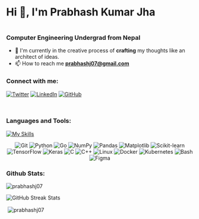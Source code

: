 # Hi 👋, I'm Prabhash Kumar Jha
<img src="https://komarev.com/ghpvc/?username=prabhashj07&style=flat-square&color=blue" alt=""/>

### Computer Engineering Undergrad from Nepal

- 🌱 I'm currently in the creative process of **crafting** my thoughts like an architect of ideas.
- 📫 How to reach me **[prabhashj07@gmail.com](mailto:prabhashj07@gmail.com)**

### Connect with me:

[![Twitter](https://img.shields.io/badge/-Twitter-1DA1F2.svg?logo=Twitter&logoColor=white)](https://twitter.com/prabhashj07) [![LinkedIn](https://img.shields.io/badge/LinkedIn-%230077B5.svg?logo=linkedin&logoColor=white)](https://linkedin.com/in/prabhash-kumar-jha-b2042023a/) [![GitHub](https://img.shields.io/badge/-GitHub-181717.svg?logo=GitHub&logoColor=white)](https://github.com/prabhashj07)


<br> 

### Languages and Tools:

[![My Skills](https://img.shields.io/badge/tech-stack-0690fa.svg?style=flat&logo=git&logoColor=white&labelColor=100303&color=4A154B)](https://shields.io)

<div align="center">
  <img src="https://img.shields.io/badge/-Git-F05032?style=flat&logo=git&logoColor=white" alt="Git" />
  <img src="https://img.shields.io/badge/-Python-3776AB?style=flat&logo=python&logoColor=white" alt="Python" />
  <img src="https://img.shields.io/badge/-Go-00ADD8?style=flat&logo=go&logoColor=white" alt="Go" />
  <img src="https://img.shields.io/badge/-NumPy-013243?style=flat&logo=numpy&logoColor=white" alt="NumPy" />
  <img src="https://img.shields.io/badge/-Pandas-150458?style=flat&logo=pandas&logoColor=white" alt="Pandas" />
  <img src="https://img.shields.io/badge/-Matplotlib-11557c?style=flat&logo=matplotlib&logoColor=white" alt="Matplotlib" />
  <img src="https://img.shields.io/badge/-Scikit_Learn-F7931E?style=flat&logo=scikit-learn&logoColor=white" alt="Scikit-learn" />
  <img src="https://img.shields.io/badge/-TensorFlow-FF6F00?style=flat&logo=tensorflow&logoColor=white" alt="TensorFlow" />
  <img src="https://img.shields.io/badge/-Keras-D00000?style=flat&logo=keras&logoColor=white" alt="Keras" />
  <img src="https://img.shields.io/badge/-C-A8B9CC?style=flat&logo=c&logoColor=white" alt="C" />
  <img src="https://img.shields.io/badge/-C++-00599C?style=flat&logo=c%2B%2B&logoColor=white" alt="C++" />
  <img src="https://img.shields.io/badge/-Linux-FCC624?style=flat&logo=linux&logoColor=white" alt="Linux" />
  <img src="https://img.shields.io/badge/-Docker-2496ED?style=flat&logo=docker&logoColor=white" alt="Docker" />
  <img src="https://img.shields.io/badge/-Kubernetes-326CE5?style=flat&logo=kubernetes&logoColor=white" alt="Kubernetes" />
  <img src="https://img.shields.io/badge/-Bash-4EAA25?style=flat&logo=gnu-bash&logoColor=white" alt="Bash" />
  <img src="https://img.shields.io/badge/-Figma-F24E1E?style=flat&logo=figma&logoColor=white" alt="Figma" />
</div>


### Github Stats:

<p><img align="center" src="https://github-readme-stats.vercel.app/api/top-langs?username=prabhashj07&show_icons=true&theme=dark&locale=en&layout=compact" alt="prabhashj07" /></p>
<p><img align="center" src="https://github-readme-streak-stats.herokuapp.com/?user=prabhashj07&theme=dark&hide_border=true" alt="GitHub Streak Stats" /></p>
<p>&nbsp;<img align="center" src="https://github-readme-stats.vercel.app/api?username=prabhashj07&show_icons=true&locale=en&theme=dark" alt="prabhashj07" /></p>
